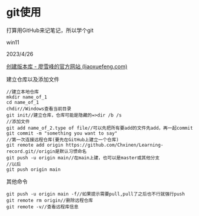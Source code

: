 # git使用

打算用GitHub来记笔记，所以学个git

win11

2023/4/26

 [创建版本库 - 廖雪峰的官方网站 (liaoxuefeng.com)](https://www.liaoxuefeng.com/wiki/896043488029600/896827951938304) 

建立仓库以及添加文件

```
//建立本地仓库
mkdir name_of_1
cd name_of_1
chdir//Windows查看当前目录
git init//建立仓库，仓库可能是隐藏的=>dir /b /s
//添加文件
git add name_of_2.type of file//可以先把所有要add的文件先add，再一起commit
git commit -m "something you want to say"
//第一次连接远程仓库(要先在GitHub上建立一个仓库)
git remote add origin https://github.com/Chxinen/Learning-record.git//origin是默认习惯命名
git push -u origin main//在main上建，也可以是master或其他分支
//以后
git push origin main
```

其他命令

```
git push -u origin main -f//如果提示需要pull,pull了之后也不行就强行push
git remote rm origin//删除远程仓库
git remote -v//查看远程库信息
```

